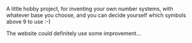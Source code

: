 A little hobby project, for inventing your own number systems, with whatever base you choose, and you can decide yourself which symbols above 9 to use :-)

The website could definitely use some improvement...